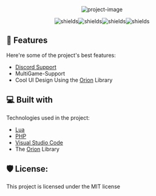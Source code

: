 <p align="center"><img src="https://socialify.git.ci/acezx-programer/ToolWare/image?description=1&descriptionEditable=A%20unique%20tool%2C%20for%20your%20Roblox%20games.&logo=https://cdn.discordapp.com/icons/964097416464859156/e18420fe617a5e3b835a55e006b63689.webp?size=128&name=1&theme=Light\" alt="project-image"></p>

<p align="center"><img src="https://img.shields.io/github/license/acezx-programer/ToolWare" alt="shields"><img src="https://img.shields.io/github/issues/acezx-programer/ToolWare" alt="shields"><img src="https://img.shields.io/github/forks/acezx-programer/ToolWare" alt="shields"><img src="https://img.shields.io/github/stars/acezx-programer/ToolWare" alt="shields"></p>

  
  
<h2>🧐 Features</h2>

Here're some of the project's best features:

*   [Discord Support](https://discord.gg/KrXdssuG6x)
*   MultiGame-Support
*   Cool UI Design Using the [Orion](https://v3rmillion.net/showthread.php?tid=1158934) Library

  
  
<h2>💻 Built with</h2>

Technologies used in the project:

*   [Lua](https://www.lua.org)
*   [PHP](https://www.php.net)
*   [Visual Studio Code](https://code.visualstudio.com)
*   The [Orion](https://v3rmillion.net/showthread.php?tid=1158934) Library

<h2>🛡️ License:</h2>

This project is licensed under the MIT license
